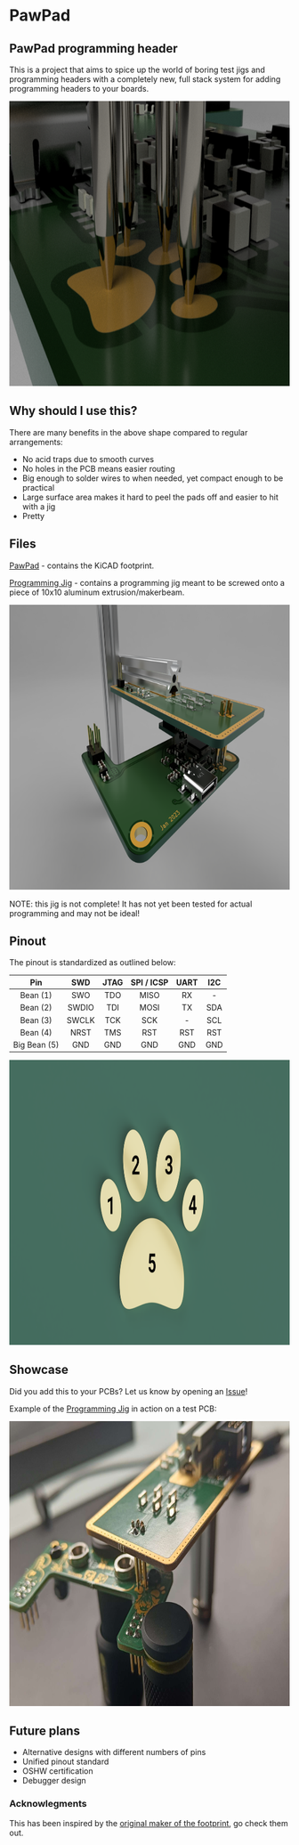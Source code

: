 # PawPad
## PawPad programming header
This is a project that aims to spice up the world of boring test jigs and programming headers with a completely new, full stack system for adding programming headers to your boards.
<div>
<p align="center"><img height="512px" src="https://raw.githubusercontent.com/Cuprum77/PawPad/main/Resources/programming-jig-pogo.png"></p>
</div>

## Why should I use this?

There are many benefits in the above shape compared to regular arrangements:
* No acid traps due to smooth curves
* No holes in the PCB means easier routing
* Big enough to solder wires to when needed, yet compact enough to be practical
* Large surface area makes it hard to peel the pads off and easier to hit with a jig
* Pretty
## Files
[PawPad](../main/PawPad) - contains the KiCAD footprint.

[Programming Jig](<../main/Programming Jig>) - contains a programming jig meant to be screwed onto a piece of 10x10 aluminum extrusion/makerbeam.
<div>
<p align="center"><img height="512px" src="https://raw.githubusercontent.com/Cuprum77/PawPad/main/Resources/programming-jig.png"></p>
</div>
NOTE: this jig is not complete! It has not yet been tested for actual programming and may not be ideal!

## Pinout
The pinout is standardized as outlined below:

Pin | SWD | JTAG | SPI / ICSP | UART | I2C
:---: | :---: | :---: | :---: | :---: | :---:
Bean (1) | SWO | TDO | MISO | RX | -
Bean (2) | SWDIO | TDI | MOSI | TX | SDA
Bean (3) | SWCLK | TCK | SCK | - | SCL
Bean (4) | NRST | TMS | RST | RST | RST
Big Bean (5) | GND | GND | GND | GND | GND

<div>
<p align="center"><img height="512px" src="https://raw.githubusercontent.com/Cuprum77/PawPad/main/Resources/paw.png"></p>
</div>

## Showcase
Did you add this to your PCBs? Let us know by opening an [Issue](https://github.com/Cuprum77/PawPad/issues/new)!

Example of the [Programming Jig](<../main/Programming Jig>) in action on a test PCB:
<div>
<p align="center"><img height="512px" src="https://raw.githubusercontent.com/Cuprum77/PawPad/main/Resources/jig-irl.png"></p>
</div>

## Future plans
* Alternative designs with different numbers of pins
* Unified pinout standard
* OSHW certification
* Debugger design

### Acknowlegments
This has been inspired by the [original maker of the footprint](https://github.com/the6p4c/pawpad), go check them out.
